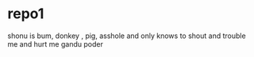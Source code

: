 # repo1
shonu is bum, donkey , pig, asshole and only knows to shout and trouble me and hurt me gandu poder
